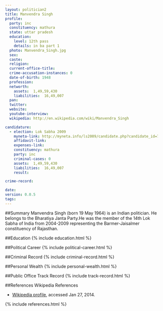 ```yaml
---
layout: politician2
title: Manvendra Singh
profile: 
  party: inc
  constituency: mathura
  state: uttar pradesh
  education: 
    level: 12th pass
    details: in ba part 1
  photo: Manvendra_Singh.jpg
  sex: 
  caste: 
  religion: 
  current-office-title: 
  crime-accusation-instances: 0
  date-of-birth: 1948
  profession: 
  networth: 
    assets:  1,49,59,430
    liabilities:  16,49,007
  pan: 
  twitter: 
  website: 
  youtube-interview: 
  wikipedia: http://en.wikipedia.com/wiki/Manvendra_Singh

candidature: 
  - election: Lok Sabha 2009
    myneta-link: http://myneta.info/ls2009/candidate.php?candidate_id=7142
    affidavit-link: 
    expenses-link: 
    constituency: mathura 
    party: inc
    criminal-cases: 0
    assets:  1,49,59,430
    liabilities:  16,49,007
    result:  

crime-record: 

date: 
version: 0.0.5
tags: 
---
```

##Summary
Manvendra Singh (born 19 May 1964) is an Indian politician. He belongs to the Bharatiya Janta Party.He was the member of the 14th Lok Sabha of India from 2004-2009 representing the Barmer-Jaisalmer constituency of Rajasthan.




##Education
{% include education.html %}


##Political Career
{% include political-career.html %}


##Criminal Record
{% include criminal-record.html %}


##Personal Wealth
{% include personal-wealth.html %}


##Public Office Track Record
{% include track-record.html %}


##References
Wikipedia References
- [Wikipedia profile]({{page.profile.wikipedia}}), accessed Jan 27, 2014.



{% include references.html %}